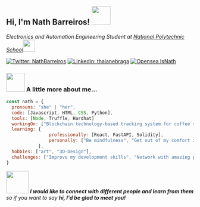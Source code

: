 <h2> Hi, I'm Nath Barreiros! <img src="https://media.giphy.com/media/kReKcfrs1YoTmt2AQt/giphy.gif" width="50"> </h2>
<p><em>Electronics and Automation Engineering Student at <a href="https://www.epn.edu.ec/">National Polytechnic School</a><img src="https://media.giphy.com/media/q3kBTEbu3InMQ/giphy.gif" width="32">
</em></p>


[![Twitter: NathBarreiros](https://img.shields.io/twitter/url?label=%40NathBarreiros&style=social&url=https%3A%2F%2Ftwitter.com%2FNathBarreiros)](https://twitter.com/NathBarreiros)
[![Linkedin: thaianebraga](https://img.shields.io/badge/-nathalia%20barreiros-blue?style=flat-square&logo=Linkedin&logoColor=white&link=https://www.linkedin.com/in/nathalia-barreiros/)](https://www.linkedin.com/in/nathalia-barreiros/)
[![Opensea IsNath](https://img.shields.io/twitter/url?label=Opensea&style=plastic&url=https%3A%2F%2Fopensea.io%2FIsNath)](https://opensea.io/IsNath)

### <img src="https://media.giphy.com/media/l0HlGeTBdTqMll15u/giphy.gif" width="50"> A little more about me... 

```javascript
const nath = {
  pronouns: "she" | "her",
  code: [Javascript, HTML, CSS, Python],
  tools: [Node, Truffle, Hardhat]
  workingOn: ["Blockchain technology-based tracking system for coffee supply chain"],
  learning: {
                professionally: [React, FastAPI, Solidity],
                personally: ["Be mindfulness", "Get out of my comfort zone"]
            },
  hobbies: ["art", "3D-Design"],
  challenges: ["Improve my development skills", "Network with amazing people"]
}
```

<img src="https://media.giphy.com/media/7Q5d5eg1qJ7sRcDzSb/giphy.gif" width="60"> <em><b>I would like to connect with different people and learn from them</b> so if you want to say <b>hi, I'd be glad to meet you!</b></em>

